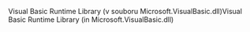 <span data-ttu-id="2ed41-101">Visual Basic Runtime Library (v souboru Microsoft.VisualBasic.dll)</span><span class="sxs-lookup"><span data-stu-id="2ed41-101">Visual Basic Runtime Library (in Microsoft.VisualBasic.dll)</span></span>